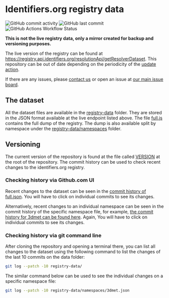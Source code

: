 # Identifiers.org registry data

![GitHub commit activity](https://img.shields.io/github/commit-activity/m/renatocjn/registry-test?logo=Github&)
![GitHub last commit](https://img.shields.io/github/last-commit/renatocjn/registry-test?path=registry-data&label=Last%20registry%20update)
![GitHub Actions Workflow Status](https://img.shields.io/github/actions/workflow/status/renatocjn/registry-test/periodic-updates.yaml?logo=Github&label=Periodic%20update&link=https%3A%2F%2Fgithub.com%2Frenatocjn%2Fregistry-test%2Factions%2Fworkflows%2Fperiodic-updates.yaml)

**This is not the live registry data, only a mirror created for backup and versioning purposes.**

The live version of the registry can be found at <https://registry.api.identifiers.org/resolutionApi/getResolverDataset>.
This repository can be out of date depending on the periodicity of the [update action](./github/workflows/periodic-updates.yaml).

If there are any issues, please [contact us](https://docs.identifiers.org/pages/contact) or open an issue at [our main issue board](https://github.com/identifiers-org/identifiers-org.github.io/issues).

## The dataset
All the dataset files are available in the [registry-data](./registry-data/) folder. 
They are stored in the JSON format available at the live endpoint listed above.
The file [full.js](./registry-data/full.json) contains the full dump of the registry. 
The dump is also available split by namespace under the [registry-data/namespaces](./registry-data/namespaces/) folder.

## Versioning
The current version of the repository is found at the file called [VERSION](./VERSION) at the root of the repository.
The commit history can be used to check recent changes to the identifiers.org registry.

### Checking history via Github.com UI

Recent changes to the dataset can be seen in the [commit history of full.json](https://github.com/renatocjn/registry-test/commits/main/registry-data/full.json). 
You will have to click on individual commits to see its changes.

Alternatively, recent changes to an individual namespace can be seen in the commit history of the specific namespace file, for example, [the commit history for 3dmet can be found here](https://github.com/renatocjn/registry-test/commits/main/registry-data/namespaces/3dmet.json). 
Again, You will have to click on individual commits to see its changes.

### Checking history via git command line

After cloning the repository and opening a terminal there, you can list all changes to the dataset using the following command to list the changes of the last 10 commits on the data folder:
```bash
git log --patch -10 registry-data/ 
```

The similar command below can be used to see the individual changes on a specific namespace file:
```bash
git log --patch -10 registry-data/namespaces/3dmet.json 
```